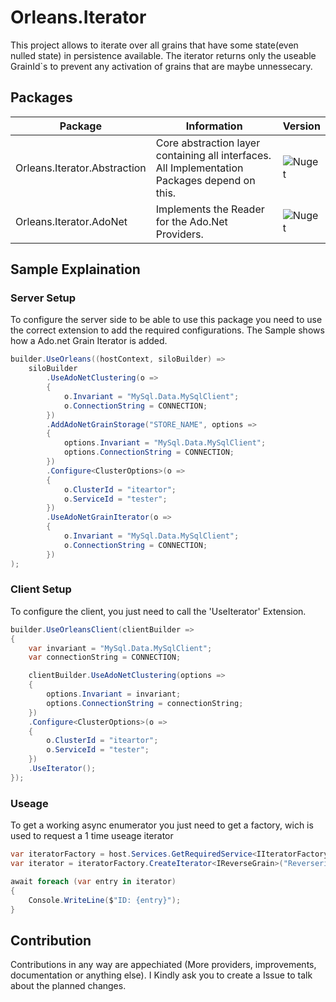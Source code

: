 # Orleans.Iterator

This project allows to iterate over all grains that have some state(even nulled state) in persistence available.
The iterator returns only the useable GrainId`s to prevent any activation of grains that are maybe unnessecary.

## Packages
| Package | Information | Version |
|---------|-------------|---------|
| Orleans.Iterator.Abstraction | Core abstraction layer containing all interfaces. All Implementation Packages depend on this. | ![Nuget](https://img.shields.io/nuget/v/Orleans.Iterator.Abstraction?logo=NuGet&color=00aa00) |
| Orleans.Iterator.AdoNet | Implements the Reader for the Ado.Net Providers. | ![Nuget](https://img.shields.io/nuget/v/Orleans.Iterator.AdoNet?logo=NuGet&color=00aa00) |

## Sample Explaination

### Server Setup
To configure the server side to be able to use this package you need to use the correct extension to add the required configurations.
The Sample shows how a Ado.net Grain Iterator is added.
```c#
builder.UseOrleans((hostContext, siloBuilder) =>
    siloBuilder
        .UseAdoNetClustering(o =>
        {
            o.Invariant = "MySql.Data.MySqlClient";
            o.ConnectionString = CONNECTION;
        })
        .AddAdoNetGrainStorage("STORE_NAME", options =>
        {
            options.Invariant = "MySql.Data.MySqlClient";
            options.ConnectionString = CONNECTION;
        })
        .Configure<ClusterOptions>(o =>
        {
            o.ClusterId = "iteartor";
            o.ServiceId = "tester";
        })
        .UseAdoNetGrainIterator(o =>
        {
            o.Invariant = "MySql.Data.MySqlClient";
            o.ConnectionString = CONNECTION;
        })
);
```

### Client Setup
To configure the client, you just need to call the 'UseIterator' Extension.
```c#
builder.UseOrleansClient(clientBuilder =>
{
    var invariant = "MySql.Data.MySqlClient";
    var connectionString = CONNECTION;

    clientBuilder.UseAdoNetClustering(options =>
    {
        options.Invariant = invariant;
        options.ConnectionString = connectionString;
    })
    .Configure<ClusterOptions>(o =>
    {
        o.ClusterId = "iteartor";
        o.ServiceId = "tester";
    })
    .UseIterator();
});
```

### Useage
To get a working async enumerator you just need to get a factory, wich is used to request a 1 time useage iterator
```c#
var iteratorFactory = host.Services.GetRequiredService<IIteratorFactory>();
var iterator = iteratorFactory.CreateIterator<IReverseGrain>("Reverserino");

await foreach (var entry in iterator)
{
    Console.WriteLine($"ID: {entry}");
}
```

## Contribution
Contributions in any way are appechiated (More providers, improvements, documentation or anything else). I Kindly ask you to create a Issue to talk about the planned changes.
